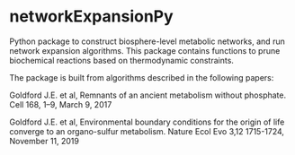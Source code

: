 # networkExpansionPy

Python package to construct biosphere-level metabolic networks, and run network expansion algorithms.  This package contains functions to prune biochemical reactions based on thermodynamic constraints.

The package is built from algorithms described in the following papers:

Goldford J.E. et al, Remnants of an ancient metabolism without phosphate. Cell 168, 1–9, March 9, 2017

Goldford J.E. et al, Environmental boundary conditions for the origin of life converge to an organo-sulfur metabolism. Nature Ecol Evo 3,12 1715-1724, November 11, 2019
